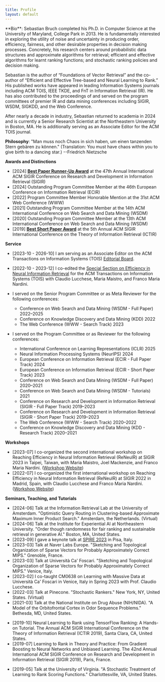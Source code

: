 ```yaml
---
title: Profile
layout: default
---
```


<div class="callout-orange" markdown="1">
<div class="with-margin" markdown="1">
**Bio**: Sebastian Bruch completed his Ph.D. in Computer Science at the University of Maryland, College Park in 2013.
He is fundamentally interested in exploring the utility of noise and uncertainty in producing order, efficiency, fairness,
and other desirable properties in decision making processes. Concretely, his research centers around probabilistic
data structures and approximate algorithms for retrieval; efficient and effective algorithms for learnt ranking functions;
and stochastic ranking policies and decision making.

Sebastian is the author of “Foundations of Vector Retrieval” and the co-author of
“Efficient and Effective Tree-based and Neural Learning to Rank.”
His published works have appeared in leading Information Systems journals including
ACM TOIS, IEEE TKDE, and FnT in Information Retrieval (IR). He has also contributed to
the proceedings of and served on the program committees of premier IR and data mining
conferences including SIGIR, WSDM, SIGKDD, and the Web Conference.

After nearly a decade in industry, Sebastian returned to academia in 2024 and is currently
a Senior Research Scientist at the Northeastern University in Boston, MA. He is additionally
serving as an Associate Editor for the ACM TOIS journal.
</div>
</div>

**Philosophy**: "Man muss noch Chaos in sich haben,
um einen tanzenden Stern gebären zu können."
(Translation: You must have chaos within you to give
birth to a dancing star.) --Friedrich Nietzsche

**Awards and Distinctions**
* [2024] **[Best Paper Runner-Up Award](/assets/figures/certificates/2024%20SIGIR%20Best%20Paper%20Award.pdf)** at the 47th Annual International ACM SIGIR
  Conference on Research and Development in Information Retrieval (SIGIR)
* [2024] Outstanding Program Committee Member at the 46th European Conference on 
  Information Retrieval (ECIR)
* [2022] Program Committee Member Honorable Mention at the 31st ACM Web Conference (WWW)
* [2021] Outstanding Program Committee Member at the 14th ACM International
  Conference on Web Search and Data Mining (WSDM)
* [2020] Outstanding Program Committee Member at the 13th ACM
  International Conference on Web Search and Data Mining (WSDM)
* [2019] **[Best Short Paper Award](/assets/figures/certificates/2019%20ICTIR%20Best%20Paper%20Award.pdf)** at the 5th Annual ACM SIGIR International
  Conference on the Theory of Information Retrieval (ICTIR)


**Service**

+ [2023-10 - 2026-10] I am serving as an Associate Editor on the ACM Transactions
on Information Systems (TOIS) [Editorial Board](https://dl.acm.org/journal/tois/editorial-board).
+ [2022-10 - 2023-12] I co-edited the
[Special Section on Efficiency in Neural Information Retrieval](https://dl.acm.org/toc/tois/2024/42/5)
for the ACM Transactions on Information Systems (TOIS) with Claudio Lucchese, Maria Maistro, and Franco Maria Nardini.
+ I served on the Senior Program Committee or as Meta Reviewer for the following conferences:
  + Conference on Web Search and Data Mining (WSDM - Full Paper) 2022–2025
  + Conference on Knowledge Discovery and Data Mining (KDD) 2022
  + The Web Conference (WWW - Search Track) 2023

+ I served on the Program Committee or as Reviewer for the following conferences:
  + International Conference on Learning Representations (ICLR) 2025
  + Neural Information Processing Systems (NeurIPS) 2024
  + European Conference on Information Retrieval (ECIR - Full Paper Track)
    2024
  + European Conference on Information Retrieval (ECIR - Short Paper Track)
    2023
  + Conference on Web Search and Data Mining (WSDM - Full Paper) 2020–2021
  + Conference on Web Search and Data Mining (WSDM - Tutorials) 2021
  + Conference on Research and Development in Information Retrieval (SIGIR -
    Full Paper Track) 2019–2023
  + Conference on Research and Development in Information Retrieval (SIGIR -
    Short Paper Track) 2019–2023
  + The Web Conference (WWW - Search Track) 2020–2022
  + Conference on Knowledge Discovery and Data Mining (KDD - Research Track)
    2020–2021

**Workshops**

+ [2023-07] I co-organized the second international workshop on Reaching Efficiency in Neural Information Retrieval
  (ReNeuIR) at SIGIR 2023 in Taipei, Taiwan, with Maria Maistro, Joel Mackenzie, and Franco Maria Nardini. ([Workshop Website](https://reneuir.org/))
+ [2022-07] I co-organized the first international workshop on Reaching Efficiency in Neural Information Retrieval (ReNeuIR)
  at SIGIR 2022 in Madrid, Spain, with Claudio Lucchese and Franco Maria Nardini. ([Workshop Website](https://reneuir.org/))

**Seminars, Teaching, and Tutorials**

+ [2024-06] Talk at the Information Retrieval Lab at the University of Amsterdam.
  "Optimistic Query Routing in Clustering-based Approximate Maximum Inner Product Search."
  Amsterdam, the Netherlands. (Virtual)
+ [2024-06] Talk at the Institute for Experiential AI at Northeastern University.
  "Order though randomness for fair ranking and sustainable retrieval in generative AI."
  Boston, MA, United States.
+ [2023-09] I gave a keynote talk at [SPIRE 2023](http://spire2023.isti.cnr.it/keynote-speakers/) in Pisa, Italy.
+ [2023-03] Talk at Naver Labs Europe.
  "Sketching and Topological Organization of Sparse Vectors for Probably Approximately Correct MIPS."
  Grenoble, France.
+ [2023-03] Talk at Università Ca' Foscari.
  "Sketching and Topological Organization of Sparse Vectors for Probably Approximately Correct MIPS."
  Venice, Italy.
+ [2023-02] I co-taught CM0638 on Learning with Massive Data at Università Ca' Foscari in Venice,
  Italy in Spring 2023 with Prof. Claudio Lucchese.
+ [2022-03] Talk at Pinecone. "Stochastic Rankers." New York, NY, United States. (Virtual)
+ [2021-03] Talk at the National Institute on Drug Abuse (NIH/NIDA).
  "A Model of the Orbitofrontal Cortex in Odor Sequence Problems." Bethesda, MD, United States.
* [2019-10] Neural Learning to Rank using TensorFlow Ranking: A Hands-on Tutorial.
  The Annual ACM SIGIR International Conference on the Theory of Information Retrieval
  (ICTIR 2019), Santa Clara, CA, United States.
* [2019-07] Learning to Rank in Theory and Practice: From Gradient Boosting to Neural Networks
  and Unbiased Learning. The 42nd Annual International ACM SIGIR Conference on Research and
  Development in Information Retrieval (SIGIR 2019), Paris, France.
+ [2019-05] Talk at the University of Virginia.
  "A Stochastic Treatment of Learning to Rank Scoring Functions."
  Charlottesville, VA, United States.
